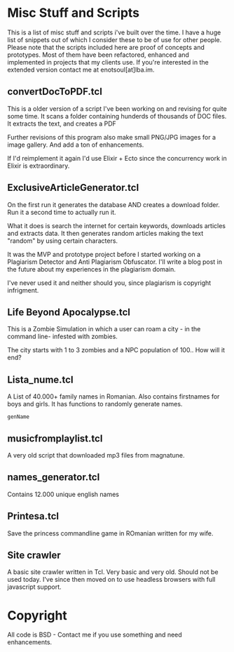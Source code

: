 # Misc Stuff and Scripts

This is a list of misc stuff and scripts i've built over the time.
I have a huge list of snippets out of which I consider these to be of use for other people.
Please note that the scripts included here are proof of concepts and prototypes. 
Most of them have been refactored, enhanced and implemented in projects that my clients use.
If you're interested in the extended version contact me at enotsoul[at]lba.im.



## convertDocToPDF.tcl 
This is a older version of a script I've been working on and revising for quite some time.
It scans a folder containing hunderds of thousands of DOC files.
It extracts the text, and creates a PDF

Further revisions of this program also make small PNG/JPG images for a image gallery.  And add a ton of enhancements.

If I'd reimplement it again I'd use Elixir + Ecto since the concurrency work in Elixir is extraordinary.


## ExclusiveArticleGenerator.tcl
On the first run it generates the database AND creates a download folder. Run it a second time to actually run it.

What it does is search the internet for certain keywords, downloads articles and extracts data.
It then generates random articles making the text "random" by using certain characters.

It was the MVP and prototype project before I started working on a Plagiarism Detector and Anti Plagiarism Obfuscator.
I'll write a blog post in the future about my experiences in the plagiarism domain.

I've never used it and neither should you, since plagiarism is copyright infrigment.


## Life Beyond Apocalypse.tcl 
This is a Zombie Simulation in which a user can roam a city - in the command line-  infested with zombies.

The city starts with 1 to 3 zombies and a NPC population of 100.. How will it end?

## Lista_nume.tcl

A List of 40.000+ family names in Romanian. Also contains firstnames for boys and girls.
It has functions to randomly generate names.
```
genName
```

## musicfromplaylist.tcl
A very old script that downloaded mp3 files from magnatune.


## names_generator.tcl
Contains 12.000 unique english names

## Printesa.tcl

Save the princess commandline game in ROmanian written for my wife.

## Site crawler
A basic site crawler written in Tcl. Very basic and very old. Should not be used today. I've since then moved on to use headless browsers with full javascript support.


# Copyright
All code is BSD - Contact me if you use something and need enhancements.
